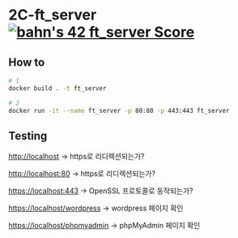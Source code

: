 # 2C-ft_server [![bahn's 42 ft_server Score](https://badge42.vercel.app/api/v2/cl1n6fb2j003009l0lfanbfyx/project/2100321)](https://github.com/JaeSeoKim/badge42)

## How to

```bash
# 1
docker build . -t ft_server

# 2
docker run -it --name ft_server -p 80:80 -p 443:443 ft_server
```

## Testing
[http://localhost](http://localhost/) -> https로 리디렉션되는가?

[http://localhost:80](http://localhost/) -> https로 리디렉션되는가?

[https://localhost:443](https://localhost/) -> OpenSSL 프로토콜로 동작되는가?

[https://localhost/wordpress](https://localhost/wordpress) -> wordpress 페이지 확인

[https://localhost/phpmyadmin](https://localhost/phpmyadmin) -> phpMyAdmin 페이지 확인